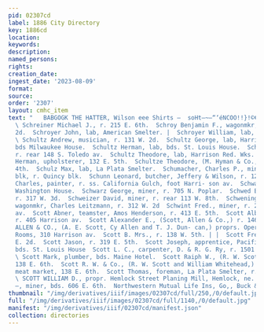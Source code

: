 ```yaml
---
pid: 02307cd
label: 1886 City Directory
key: 1886cd
location: 
keywords: 
description: 
named_persons: 
rights: 
creation_date: 
ingest_date: '2023-08-09'
format: 
source: 
order: '2307'
layout: cmhc_item
text: "   BABGOGK THE HATTER, Wilson eee Shirts —  soHt—~—“‘éNCOO!!}!©€©€6€UmSCOUCOC~™S
  \ Schreiner Michael J., r. 215 E. 6th.  Schroy Benjamin F., wagonmkr, r. 615 W.
  2d.  Schroyer John, lab, American Smelter. |  Schroyer William, lab, American Smelter.
  \ Schultz Andrew, musician, r. 131 W. 2d.  Schultz George, lab, Harrison Red. Wks,
  bds Milwaukee House.  Schultz Herman, lab, bds. St. Louis House.  Schultz Julius,
  r. rear 148 S. Toledo av.  Schultz Theodore, lab, Harrison Red. Wks.  _ Schultze
  Herman, upholsterer, 132 E. 5th.  Schultze Theodore, (M. Hyman & Co.,) r. 308 E.
  4th.  Schulz Max, lab, La Plata Smelter.  Schumacher, Charles P., mining, 5 Boston
  blk, r. Quincy blk.  Schunn Leonard, butcher, Jeffery & Wilson, r. 127 W. Gth.  Schwartz
  Charles, painter, r. ss. California Gulch, foot Harri- son av.  Schwartz Fred, bds.
  Washington House.  Schwarz George, miner, r. 705 N. Poplar.  Schwed Edward, baker,
  r. 317 W. 3d.  Schweizer David, miner, r. rear 113 W. 8th.  Schweninger Joseph,
  wagonmkr, Charles Leitzmann, r. 312 W. 2d  Schwint Fred., miner, r. 212 St. Louis
  av.  Scott Abner, teamster, Amos Henderson, r. 413 E. 5th.  Scott Albert T., clk,
  r. 405 Harrison av.  Scott Alexander E., (Scott, Allen & Co.,) r. 146 W. 4th.  SCOTT,
  ALLEN & CO., (A. E. Scott, Cy Allen and T. J. Dun- can,) proprs. Opera House Club
  Rooms, 310 Harrison av.  Scott B. Mrs., r. 138 W. 5th. | |  Scott Fred., cook, 104
  E. 2d.  Scott Jason, r. 319 E. 5th.  Scott Joseph, apprentice, Pacific Iron Wks,
  bds. St. Louis House  Scott L. C., carpenter, D. & R. G. Ry, r. 1501 N. Poplar.
  \ Scott Mark, plumber, bds. Maine Hotel.  Scott Raiph W., (R. W. Scott & Co.,) r.
  138 E. 6th.  Scott R. W. & Co., (R. W. Scott and William Whitehead,) grocers and
  meat market, 138 E. 6th.  Scott Thomas, foreman, La Plata Smelter, r. 852 W. Chestnut.
  \ SCOTT WILLIAM D., propr. Hemlock Street Planing Mill, Hemlock, ne. cor. 9th.  Scott
  —, miner, bds. 606 E. 6th.  Northwestern Mutual Life Ins, Go,, Buck & Steel "
thumbnail: "/img/derivatives/iiif/images/02307cd/full/250,/0/default.jpg"
full: "/img/derivatives/iiif/images/02307cd/full/1140,/0/default.jpg"
manifest: "/img/derivatives/iiif/02307cd/manifest.json"
collection: directories
---
```

